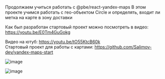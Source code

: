 Продолжаем учиться работать с @pbe/react-yandex-maps
В этом проекте учимся работать с гео-объектом Circle и определять, входит ли метка на карте в зону доставки

Как был разработан стартовый проект можно посмотреть в видео: https://youtu.be/E0Tm4GuGokg

Видео на ютуб: https://youtu.be/tO55KtcB60k  
Стартовый проект для работы с картами:
https://github.com/Salimov-dev/yandex-maps-start

![image](https://github.com/user-attachments/assets/69381fc5-d5c8-43bb-8f88-f7ef62db6c18)

![image](https://github.com/user-attachments/assets/388e53a8-fb43-4330-bbfa-1c6ea7cde6cb)




